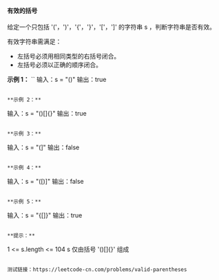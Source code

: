 #### 有效的括号

给定一个只包括 '('，')'，'{'，'}'，'['，']' 的字符串 s ，判断字符串是否有效。

有效字符串需满足：
- 左括号必须用相同类型的右括号闭合。
- 左括号必须以正确的顺序闭合。

**示例 1：**
``
输入：s = "()"
输出：true
```

**示例 2：**
```
输入：s = "()[]{}"
输出：true
```

**示例 3：**
```
输入：s = "(]"
输出：false
```

**示例 4：**
```
输入：s = "([)]"
输出：false
```

**示例 5：**
```
输入：s = "{[]}"
输出：true
```

**提示：**
```
1 <= s.length <= 104
s 仅由括号 '()[]{}' 组成
```

测试链接：https://leetcode-cn.com/problems/valid-parentheses